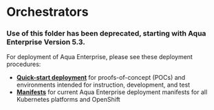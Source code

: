 # Orchestrators

### Use of this folder has been deprecated, starting with Aqua Enterprise Version 5.3.

For deployment of Aqua Enterprise, please see these deployment procedures:
* [**Quick-start deployment**](https://github.com/aquasecurity/deployments/tree/6.0/orchestrators/kubernetes/quick_start) for proofs-of-concept (POCs) and environments intended for instruction, development, and test
* [**Manifests**](https://github.com/aquasecurity/deployments/tree/6.0/orchestrators/kubernetes/manifests) for current Aqua Enterprise deployment manifests for all Kubernetes platforms and OpenShift
